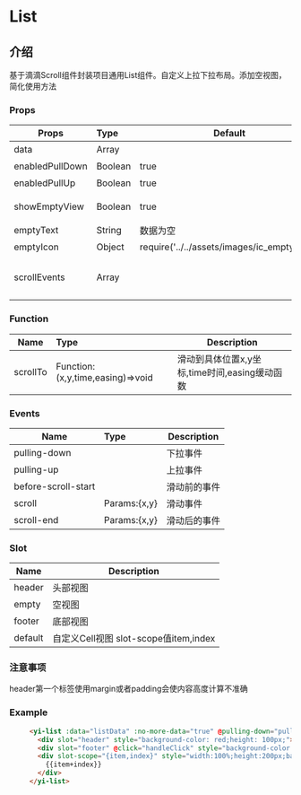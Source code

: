 # List

## 介绍

基于滴滴Scroll组件封装项目通用List组件。自定义上拉下拉布局。添加空视图，简化使用方法

### Props

| Props           | Type     | Default             | Description         |
| --------------- | :------- | -------------------| ------------------- |
| data            | Array    |                    | 数据源            |
| enabledPullDown | Boolean  |    true            | 是否开启下拉刷新 |
| enabledPullUp   | Boolean  |    true            | 是否开启上拉加载           |
| showEmptyView   | Boolean  |    true            | data为空是否显示一个空的占位图  |
| emptyText       | String   |    数据为空          | 空视图文字提示          |
| emptyIcon       | Object   |   require('../../assets/images/ic_empty.png') | 空视图图片          |
| scrollEvents    | Array    |    | `['scroll','before-scroll-start','scroll-end']` 开启回调 |

### Function

| Name      | Type                   | Description  |
| --------- | :--------------------- | ------------ |
| scrollTo  | Function:(x,y,time,easing)=>void | 滑动到具体位置x,y坐标,time时间,easing缓动函数 |

### Events

| Name            | Type                    | Description |
| --------------- | :---------------------- | ----------- |
| pulling-down         |   | 下拉事件    |
| pulling-up         |   | 上拉事件    |
| before-scroll-start  |   | 滑动前的事件    |
| scroll         | Params:{x,y}  | 滑动事件    |
| scroll-end         | Params:{x,y}  | 滑动后的事件    |

### Slot

| Name | Description |
| ---- | ----------- |
| header | 头部视图  |
| empty | 空视图  |
| footer | 底部视图  |
| default | 自定义Cell视图 slot-scope值item,index |

### 注意事项

header第一个标签使用margin或者padding会使内容高度计算不准确

### Example

```html
     <yi-list :data="listData" :no-more-data="true" @pulling-down="pullDown" @pulling-up="pullUp" ref="list">
       <div slot="header" style="background-color: red;height: 100px;">我是头部</div>
       <div slot="footer" @click="handleClick" style="background-color: red;height: 100px;">我是尾部</div>
       <div slot-scope="{item,index}" style="width:100%;height:200px;background-color: white;margin-top: 10px;">
         {{item+index}}
       </div>
     </yi-list>
```
